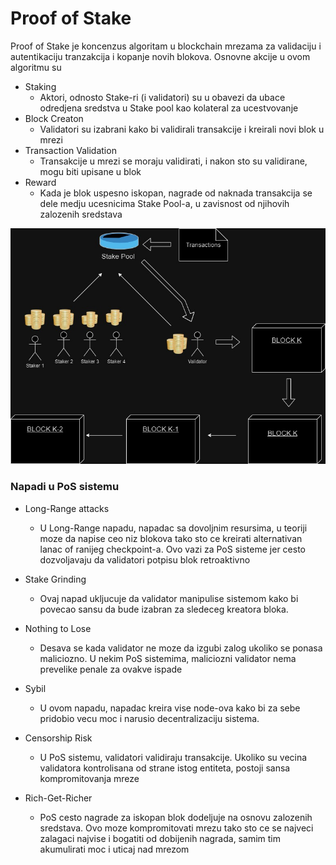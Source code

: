 # Proof of Stake

Proof of Stake je koncenzus algoritam u blockchain mrezama za validaciju i autentikaciju tranzakcija i kopanje novih blokova.
Osnovne akcije u ovom algoritmu su

- Staking
  - Aktori, odnosto Stake-ri (i validatori) su u obavezi da ubace odredjena sredstva u Stake pool kao kolateral za ucestvovanje
- Block Creaton
  - Validatori su izabrani kako bi validirali transakcije i kreirali novi blok u mrezi
- Transaction Validation
  - Transakcije u mrezi se moraju validirati, i nakon sto su validirane, mogu biti upisane u blok
- Reward
  - Kada je blok uspesno iskopan, nagrade od naknada transakcija se dele medju ucesnicima Stake Pool-a, u zavisnost od njihovih zalozenih sredstava
    <br>

![PoS](slike/PoS-drawio.jpg)

### Napadi u PoS sistemu

- Long-Range attacks

  - U Long-Range napadu, napadac sa dovoljnim resursima, u teoriji moze da napise ceo niz blokova tako sto ce kreirati alternativan lanac of ranijeg checkpoint-a.
    Ovo vazi za PoS sisteme jer cesto dozvoljavaju da validatori potpisu blok retroaktivno

- Stake Grinding

  - Ovaj napad ukljucuje da validator manipulise sistemom kako bi povecao sansu da bude izabran za sledeceg kreatora bloka.

- Nothing to Lose

  - Desava se kada validator ne moze da izgubi zalog ukoliko se ponasa maliciozno. U nekim PoS sistemima, maliciozni validator nema prevelike penale za ovakve ispade

- Sybil

  - U ovom napadu, napadac kreira vise node-ova kako bi za sebe pridobio vecu moc i narusio decentralizaciju sistema.

- Censorship Risk

  - U PoS sistemu, validatori validiraju transakcije. Ukoliko su vecina validatora kontrolisana od strane istog entiteta, postoji sansa kompromitovanja mreze

- Rich-Get-Richer
  - PoS cesto nagrade za iskopan blok dodeljuje na osnovu zalozenih sredstava. Ovo moze kompromitovati mrezu tako sto ce se najveci zalagaci najvise i bogatiti od dobijenih nagrada, samim tim akumulirati moc i uticaj nad mrezom
